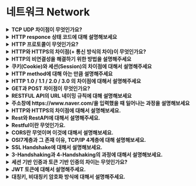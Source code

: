 # 네트워크 Network

<details>
<summary><strong>TCP UDP 차이점이 무엇인가요?</strong></summary>  
<hr>
<ul><li>답변</li></ul>
<hr>
</details>


<details>
<summary><strong>HTTP responce 상태 코드에 대해 설명해보세요</strong></summary>  
<hr>
<ul><li>답변</li></ul>
<hr>
</details>


<details>
<summary><strong>HTTP 프로토콜이 무엇인가요?</strong></summary>  
<hr>
<ul><li>답변</li></ul>
<hr>
</details>


<details>
<summary><strong>HTTP와 HTTPS의 차이점(+ 통신 방식의 차이)이 무엇인가요?</strong></summary>  
<hr>
<ul><li>답변</li></ul>
<hr>
</details>


<details>
<summary><strong>HTTP의 비연결성을 해결하기 위한 방법을 설명해주세요</strong></summary>  
<hr>
<ul><li>답변</li></ul>
<hr>
</details>


<details>
<summary><strong>쿠키(Cookie)와 세션(Session)의 차이점에 대해서 설명해주세요</strong></summary>  
<hr>
<ul><li>답변</li></ul>
<hr>
</details>


<details>
<summary><strong>HTTP method에 대해 아는 만큼 설명해주세요</strong></summary>  
<hr>
<ul><li>답변</li></ul>
<hr>
</details>


<details>
<summary><strong>HTTP 1.0 / 1.1 / 2.0 / 3.0 의 차이점에 대해서 설명해주세요</strong></summary>  
<hr>
<ul><li>답변</li></ul>
<hr>
</details>


<details>
<summary><strong>GET과 POST 차이점이 무엇인가요?</strong></summary>  
<hr>
<ul><li>답변</li></ul>
<hr>
</details>


<details>
<summary><strong>RESTFUL API의 URL 네이밍 규칙에 대해 설명해보세요</strong></summary>  
<hr>
<ul><li>답변</li></ul>
<hr>
</details>

<details>
<summary><strong>주소창에 https://www&#46;naver&#46;com/을 입력했을 때 일어나는 과정을 설명해보세요</strong></summary>  
<hr>
<ul><li>답변</li></ul>
<hr>
</details>

<details>
<summary><strong>HTTP와 HTTPS의 차이점에 대해서 설명해보세요.</strong></summary>  
<hr>
<ul><li>답변</li></ul>
<hr>
</details>

<details>
<summary><strong>Rest와 RestAPI에 대해서 설명해주세요.</strong></summary>  
<hr>
<ul><li>답변</li></ul>
<hr>
</details>

<details>
<summary><strong>Restful이란 무엇인가요.</strong></summary>  
<hr>
<ul><li>답변</li></ul>
<hr>
</details>

<details>
<summary><strong>CORS란 무엇이며 이것에 대해서 설명해보세요.</strong></summary>  
<hr>
<ul><li>답변</li></ul>
<hr>
</details>

<details>
<summary><strong>OSI7계층과 그 존재 이유, TCP/IP 4계층에 대해 설명해보세요.</strong></summary>  
<hr>
<ul><li>답변</li></ul>
<hr>
</details>

<details>
<summary><strong>SSL Handshake에 대해서 설명해보세요.</strong></summary>  
<hr>
<ul><li>답변</li></ul>
<hr>
</details>

<details>
<summary><strong>3-Handshaking과 4-Handshaking의 과정에 대해서 설명해보세요.</strong></summary>  
<hr>
<ul><li>답변</li></ul>
<hr>
</details>

<details>
<summary><strong>세션 기반 인증과 토큰 기반 인증의 차이는 무엇인가요?</strong></summary>  
<hr>
<ul><li>답변</li></ul>
<hr>
</details>

<details>
<summary><strong>JWT 토큰에 대해서 설명해주세요.</strong></summary>  
<hr>
<ul><li>답변</li></ul>
<hr>
</details>

<details>
<summary><strong>대칭키, 비대칭키 암호화 방식에 대해서 설명해주세요.</strong></summary>  
<hr>
<ul><li>답변</li></ul>
<hr>
</details>
